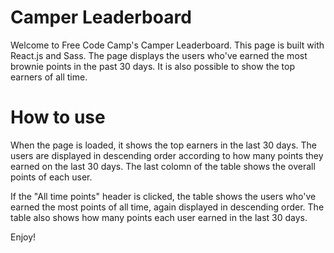 Camper Leaderboard
===========================================================
Welcome to Free Code Camp's Camper Leaderboard. This page is built with React.js and Sass.
The page displays the users who've earned the most brownie points in the past 30 days.
It is also possible to show the top earners of all time.

How to use
===========================================================
When the page is loaded, it shows the top earners in the last 30 days. The users are displayed in descending order according to how many points they earned on the last 30 days. The last colomn of the table shows the overall points of each user.

If the "All time points" header is clicked, the table shows the users who've earned the most points of all time, again displayed in descending order. The table also shows how many points each user earned in the last 30 days.

Enjoy!  